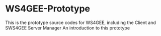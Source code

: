 # WS4GEE-Prototype
This is the prototype source codes for WS4GEE, including the Client and SWS4GEE Server Manager
An introduction to this prototype
